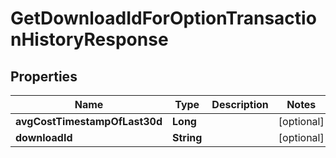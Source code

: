 

# GetDownloadIdForOptionTransactionHistoryResponse


## Properties

| Name | Type | Description | Notes |
|------------ | ------------- | ------------- | -------------|
|**avgCostTimestampOfLast30d** | **Long** |  |  [optional] |
|**downloadId** | **String** |  |  [optional] |




